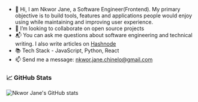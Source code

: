 - 👋 Hi, I am Nkwor Jane, a Software Engineer(Frontend). My primary objective is to build tools, features and applications people would enjoy using while maintaining and improving user experience.
- 💞️ I’m looking to collaborate on open source projects
-  :mailbox_with_mail: You can ask me questions about software engineering and technical writing. I also write articles on [Hashnode](https://justjane.hashnode.dev/)
-  :books: Tech Stack - JavaScript, Python, React
- 📫  Send me a message: nkwor.jane.chinelo@gmail.com

<!---
Nkwor-Jane/Nkwor-Jane is a ✨ special ✨ repository because its `README.md` (this file) appears on your GitHub profile.
You can click the Preview link to take a look at your changes.
--->

### :chart_with_upwards_trend: GitHub Stats
![Nkwor Jane's GitHub stats](https://github-readme-stats.vercel.app/api?username=Nkwor-Jane&show_icons=true&theme=radical)
